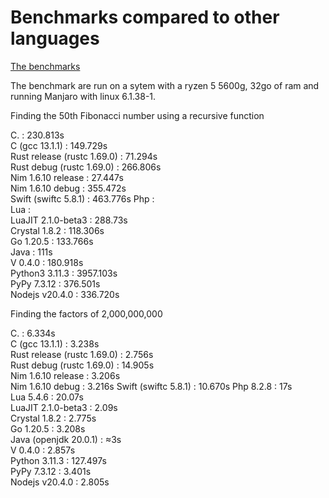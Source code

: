 # Benchmarks compared to other languages

[The benchmarks](https://github.com/Vinz2008/Language-benchmarks)

The benchmark are run on a sytem with a ryzen 5 5600g, 32go of ram and running Manjaro with linux 6.1.38-1.

Finding the 50th Fibonacci number using a recursive function

C. : 230.813s  
C (gcc 13.1.1) : 149.729s  
Rust release (rustc 1.69.0) : 71.294s  
Rust debug (rustc 1.69.0) : 266.806s  
Nim 1.6.10 release :  27.447s  
Nim 1.6.10 debug : 355.472s  
Swift (swiftc 5.8.1) : 463.776s
Php :   
Lua :   
LuaJIT 2.1.0-beta3 : 288.73s  
Crystal 1.8.2 : 118.306s  
Go 1.20.5 : 133.766s  
Java : 111s  
V 0.4.0 : 180.918s  
Python3 3.11.3 : 3957.103s  
PyPy 7.3.12 : 376.501s  
Nodejs v20.4.0 : 336.720s  

Finding the factors of 2,000,000,000

C. : 6.334s  
C (gcc 13.1.1) : 3.238s  
Rust release (rustc 1.69.0) : 2.756s  
Rust debug (rustc 1.69.0) : 14.905s  
Nim 1.6.10 release : 3.206s  
Nim 1.6.10 debug : 3.216s
Swift (swiftc 5.8.1)  : 10.670s
Php 8.2.8 : 17s  
Lua 5.4.6 : 20.07s  
LuaJIT 2.1.0-beta3 : 2.09s  
Crystal 1.8.2 : 2.775s  
Go 1.20.5 : 3.208s  
Java (openjdk 20.0.1) : ≈3s  
V 0.4.0 : 2.857s  
Python 3.11.3 : 127.497s  
PyPy 7.3.12 : 3.401s  
Nodejs v20.4.0 : 2.805s  